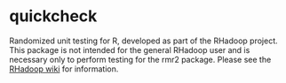 quickcheck
==========

Randomized unit testing for R, developed as part of the RHadoop project. This package is not intended for the general RHadoop user and is necessary only to perform testing for the rmr2 package. Please see the [RHadoop wiki](https://github.com/RevolutionAnalytics/RHadoop/wiki) for information. 
